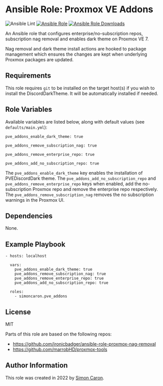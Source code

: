 Ansible Role: Proxmox VE Addons
=========

![Ansible Lint](https://github.com/simoncaron/ansible-role-pve_addons/actions/workflows/lint.yml/badge.svg)
[![Ansible Role](https://img.shields.io/ansible/role/60994.svg)](https://galaxy.ansible.com/simoncaron/pve_addons)
[![Ansible Role Downloads](https://img.shields.io/ansible/role/d/60994.svg)](https://galaxy.ansible.com/simoncaron/pve_addons)

An Ansible role that configures enterprise/no-subscription repos, subscription nag removal and enables dark theme on Proxmox VE 7.

Nag removal and dark theme install actions are hooked to package management which ensures the changes are kept when underlying Proxmox packages are updated.

Requirements
------------

This role requires `git` to be installed on the target host(s) if you wish to install the DiscordDarkTheme. It will be automatically installed if needed.

Role Variables
--------------

Available variables are listed below, along with default values (see `defaults/main.yml`):

    pve_addons_enable_dark_theme: true

    pve_addons_remove_subscription_nag: true

    pve_addons_remove_enterprise_repo: true

    pve_addons_add_no_subscription_repo: true

The `pve_addons_enable_dark_theme` key enables the installation of PVEDiscordDark theme. The `pve_addons_add_no_subscription_repo` and `pve_addons_remove_enterprise_repo` keys when enabled, add the no-subscription Proxmox repo and remove the enterprise repo respectively. The `pve_addons_remove_subscription_nag` removes the no subscription warnings in the Proxmox UI. 


Dependencies
------------

None.

Example Playbook
----------------

    - hosts: localhost

      vars:
        pve_addons_enable_dark_theme: true
        pve_addons_remove_subscription_nag: true
        pve_addons_remove_enterprise_repo: true
        pve_addons_add_no_subscription_repo: true

      roles:
        - simoncaron.pve_addons

License
-------

MIT

Parts of this role are based on the following repos:
- https://github.com/ironicbadger/ansible-role-proxmox-nag-removal
- https://github.com/marrobHD/proxmox-tools

Author Information
------------------

This role was created in 2022 by [Simon Caron](https://simoncaron.com/).
